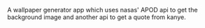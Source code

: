 A wallpaper generator app which uses nasas' APOD api to get the background image and another api to get a quote from kanye. 
